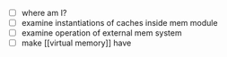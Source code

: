 - [ ] where am I?
- [ ] examine instantiations of caches inside mem module
- [ ] examine operation of external mem system
- [ ] make [[virtual memory]] have 